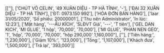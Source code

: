[[''], ['CHÚT VÕ CELIN', '49 XUÂN DIỆU - TP HÀ TĨNH', '-'], ['ĐẠI 32 XUÂN DIỆU - TP HÀ TĨNH'], ['ĐT: 0973.150 992'], ['HÓA ĐƠN BÁN HÀNG'], ['laar 31/05/2020', 'Số phiếu: 20000001'], ['Thu nên Administrator', 'In lúc: 12:23'], ['Mặt hàng', '---ẦU KÍCH', 'SLĐVT Giá', '---', 'T tiên'], ['GEL DAN KICH', 'MI GLUE', '1 hộp', '70,000', '70,000'], ['MI GLUE', 'PHAN NEN GEO', '1', 'hộp', '70,000', '70,000', "hộp 290,000' 1,160,000"], [''], ['Tiên hàng:', '1,230,000'], ['Giảm 10%:', '123,000'], ['Tổng:', '1,107,000'], ['Khách đưa', '1,500,000'], ['Trả lại', '393,000']]
